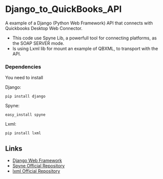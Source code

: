 # Django_to_QuickBooks_API

A example of a Django (Python Web Framework) API that connects with Quickbooks Desktop Web Connector.

- This code use Spyne Lib, a powerfull tool for connecting platforms, as the SOAP SERVER mode. 
- Is using Lxml lib for mount an example of QBXML, to transport with the API.

### Dependencies

You need to install

Django:
```
pip install django
```

Spyne:
```
easy_install spyne
```

Lxml:
```
pip install lxml
```

## Links

* [Django Web Framework](https://www.djangoproject.com/)
* [Spyne Official Repository](https://github.com/arskom/spyne)
* [lxml Official Repository](https://github.com/lxml/lxml)
